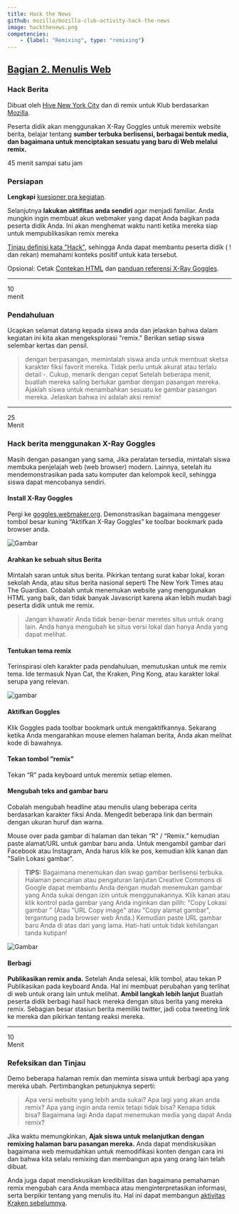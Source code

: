 ```yaml
---
title: Hack the News
github: mozilla/mozilla-club-activity-hack-the-news
image: hackthenews.png
competencies:
    - {label: "Remixing", type: "remixing"}
---
```


## [Bagian 2. Menulis Web](http://mozilla.github.io/webmaker-curriculum/WebLiteracyBasics-I/)

### Hack Berita

Dibuat oleh [Hive New York City](http://hivenyc.org/) dan di remix untuk Klub berdasarkan [Mozilla](https://webmaker.org/mentor).

Peserta didik akan menggunakan X-Ray Goggles untuk meremix website berita, belajar tentang **sumber terbuka berlisensi, berbagai bentuk media, dan bagaimana untuk menciptakan sesuatu yang baru di Web melalui remix.**

45 menit sampai satu jam

### Persiapan

**Lengkapi** [kuesioner pra kegiatan](http://goo.gl/forms/Uua6yKIy5E).

Selanjutnya **lakukan aktifitas anda sendiri** agar menjadi familiar. Anda mungkin ingin membuat akun webmaker yang dapat Anda bagikan pada peserta didik Anda. Ini akan menghemat waktu nanti ketika mereka siap untuk mempublikasikan remix mereka

[Tinjau definisi kata "Hack"](https://wiki.mozilla.org/Webmaker/Teach/Terminology#Hack), sehingga Anda dapat membantu peserta didik ( ! dan rekan) memahami konteks positif untuk kata tersebut.

Opsional: Cetak [Contekan HTML](https://d157rqmxrxj6ey.cloudfront.net/amaciel/17418/) dan [panduan referensi X-Ray Goggles](https://d157rqmxrxj6ey.cloudfront.net/amaciel/17419/).

---

10<br>menit

### Pendahuluan
Ucapkan selamat datang kepada siswa anda dan jelaskan bahwa dalam kegiatan ini kita akan mengeksplorasi "remix." Berikan setiap siswa selembar kertas dan pensil.

> dengan berpasangan, memintalah siswa anda untuk membuat sketsa karakter fiksi favorit mereka. Tidak perlu untuk akurat atau terlalu detail -. Cukup, menarik dengan cepat
Setelah beberapa menit, buatlah mereka saling bertukar gambar dengan pasangan mereka. Ajaklah siswa untuk menambahkan sesuatu ke gambar pasangan mereka. Jelaskan bahwa ini adalah aksi remix!

---

25<br> Menit

### Hack berita menggunakan X-Ray Goggles

Masih dengan pasangan yang sama, Jika peralatan tersedia, mintalah siswa membuka penjelajah web (web browser) modern. Lainnya, setelah itu mendemonstrasikan pada satu komputer dan kelompok kecil, sehingga siswa dapat mencobanya sendiri.

#### Install X-Ray Goggles

Pergi ke [goggles.webmaker.org](https://goggles.webmaker.org/). Demonstrasikan bagaimana menggeser tombol besar kuning “Aktifkan X-Ray Goggles” ke toolbar bookmark pada browser anda.

![Gambar](http://mozilla.github.io/webmaker-curriculum/images/newshack-example-animated.gif)

#### Arahkan ke sebuah situs Berita

Mintalah saran untuk situs berita. Pikirkan tentang surat kabar lokal, koran sekolah Anda, atau situs berita nasional seperti The New York Times atau The Guardian. Cobalah untuk menemukan website yang menggunakan HTML yang baik, dan tidak banyak Javascript karena akan lebih mudah bagi peserta didik untuk me remix.
> Jangan khawatir  Anda tidak benar-benar meretes situs untuk orang lain. Anda hanya mengubah ke situs versi lokal dan hanya Anda yang dapat melihat.

#### Tentukan tema remix

Terinspirasi oleh karakter pada pendahuluan, memutuskan untuk me remix tema. Ide termasuk Nyan Cat, the Kraken, Ping Kong, atau karakter lokal serupa yang relevan. 

![gambar](http://mozilla.github.io/webmaker-curriculum/images/newshack-example.png)

#### Aktifkan Goggles

Klik Goggles pada toolbar bookmark untuk mengaktifkannya. Sekarang ketika Anda mengarahkan mouse elemen halaman berita, Anda akan melihat kode di bawahnya.

#### Tekan tombol “remix”

Tekan “R” pada keyboard untuk meremix setiap elemen.

#### Mengubah teks and gambar baru

Cobalah mengubah headline atau menulis ulang beberapa cerita berdasarkan karakter fiksi Anda. Mengedit beberapa link dan bermain dengan ukuran huruf dan warna.

Mouse over pada gambar di halaman dan tekan “R” / “Remix.” kemudian paste alamat/URL untuk gambar baru anda. Untuk mengambil gambar dari Facebook atau Instagram, Anda harus klik ke pos, kemudian klik kanan dan "Salin Lokasi gambar".

> **TIPS:** Bagaimana menemukan dan swap gambar berlisensi terbuka. Halaman pencarian atau pengaturan lanjutan Creative Commons di Google dapat membantu Anda dengan mudah menemukan gambar yang Anda sukai dengan izin untuk menggunakannya. Klik kanan atau klik kontrol pada gambar yang Anda inginkan dan pilih: "Copy Lokasi gambar " (Atau "URL Copy image" atau "Copy alamat gambar", tergantung pada browser web Anda.) Kemudian paste URL gambar baru Anda di atas dari yang lama. Hati-hati untuk tidak kehilangan tanda kutipan!

![Gambar](http://mozilla.github.io/webmaker-curriculum/images/newshack-example-2.png)

#### Berbagi

**Publikasikan remix anda.** Setelah Anda selesai, klik tombol, atau tekan P Publikasikan pada keyboard Anda. Hal ini membuat perubahan yang terlihat di web untuk orang lain untuk melihat.
**Ambil langkah lebih lanjut** Buatlah peserta didik berbagi hasil hack mereka dengan situs berita yang mereka remix. Sebagian besar stasiun berita memiliki twitter, jadi coba tweeting link ke mereka dan pikirkan tentang reaksi mereka.

---

10<br>Menit

### Refeksikan dan Tinjau

Demo beberapa halaman remix dan meminta siswa untuk berbagi apa yang mereka ubah. Pertimbangkan petunjuknya seperti:

> Apa versi website yang lebih anda sukai? Apa lagi yang akan anda remix? Apa yang ingin anda remix tetapi tidak bisa? Kenapa tidak bisa? Bagaimana lagi Anda dapat menemukan media yang dapat Anda remix?

Jika waktu memungkinkan, **Ajak siswa untuk melanjutkan dengan remixing halaman baru pasangan mereka.** Anda dapat mendiskusikan bagaimana web memudahkan untuk memodifikasi konten dengan cara ini dan bahwa kita selalu remixing dan membangun apa yang orang lain telah dibuat.

Anda juga dapat mendiskusikan kredibilitas dan bagaimana pemahaman remix mengubah cara Anda membaca atau menginterpretasikan informasi, serta berpikir tentang yang menulis itu. Hal ini dapat membangun [aktivitas Kraken sebelumnya](http://mozilla.github.io/mozilla-club-activity-kraken-the-code/#id).

